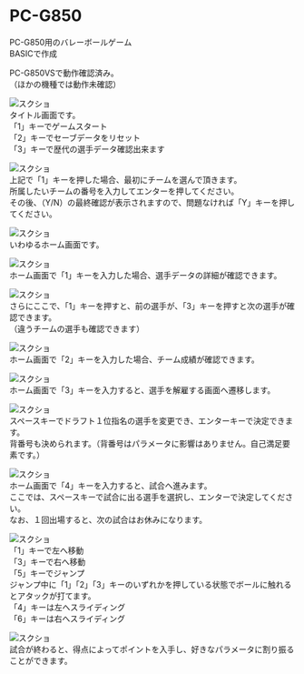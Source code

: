 # PC-G850  
PC-G850用のバレーボールゲーム  
BASICで作成  

PC-G850VSで動作確認済み。  
（ほかの機種では動作未確認）

![スクショ](https://github.com/massie0414/pc-g850/blob/master/bas/volleyball/img/volleyball_01.png "スクショ")    
タイトル画面です。  
「1」キーでゲームスタート  
「2」キーでセーブデータをリセット  
「3」キーで歴代の選手データ確認出来ます  

![スクショ](https://github.com/massie0414/pc-g850/blob/master/bas/volleyball/img/volleyball_02.png "スクショ")  
上記で「1」キーを押した場合、最初にチームを選んで頂きます。  
所属したいチームの番号を入力してエンターを押してください。  
その後、（Y/N）の最終確認が表示されますので、問題なければ「Y」キーを押してください。  

![スクショ](https://github.com/massie0414/pc-g850/blob/master/bas/volleyball/img/volleyball_03.png "スクショ")    
いわゆるホーム画面です。  

![スクショ](https://github.com/massie0414/pc-g850/blob/master/bas/volleyball/img/volleyball_04.png "スクショ")    
ホーム画面で「1」キーを入力した場合、選手データの詳細が確認できます。  

![スクショ](https://github.com/massie0414/pc-g850/blob/master/bas/volleyball/img/volleyball_05.png "スクショ")  
さらにここで、「1」キーを押すと、前の選手が、「3」キーを押すと次の選手が確認できます。  
（違うチームの選手も確認できます）  

![スクショ](https://github.com/massie0414/pc-g850/blob/master/bas/volleyball/img/volleyball_06.png "スクショ")    
ホーム画面で「2」キーを入力した場合、チーム成績が確認できます。  

![スクショ](https://github.com/massie0414/pc-g850/blob/master/bas/volleyball/img/volleyball_07.png "スクショ")  
ホーム画面で「3」キーを入力すると、選手を解雇する画面へ遷移します。  

![スクショ](https://github.com/massie0414/pc-g850/blob/master/bas/volleyball/img/volleyball_08.png "スクショ")    
スペースキーでドラフト１位指名の選手を変更でき、エンターキーで決定できます。  
背番号も決められます。（背番号はパラメータに影響はありません。自己満足要素です。）  

![スクショ](https://github.com/massie0414/pc-g850/blob/master/bas/volleyball/img/volleyball_09.png "スクショ")    
ホーム画面で「4」キーを入力すると、試合へ進みます。  
ここでは、スペースキーで試合に出る選手を選択し、エンターで決定してください。  
なお、１回出場すると、次の試合はお休みになります。  

![スクショ](https://github.com/massie0414/pc-g850/blob/master/bas/volleyball/img/volleyball_10.png "スクショ")    
「1」キーで左へ移動  
「3」キーで右へ移動  
「5」キーでジャンプ  
ジャンプ中に「1」「2」「3」キーのいずれかを押している状態でボールに触れるとアタックが打てます。  
「4」キーは左へスライディング  
「6」キーは右へスライディング  

![スクショ](https://github.com/massie0414/pc-g850/blob/master/bas/volleyball/img/volleyball_11.png "スクショ")    
試合が終わると、得点によってポイントを入手し、好きなパラメータに割り振ることができます。  
